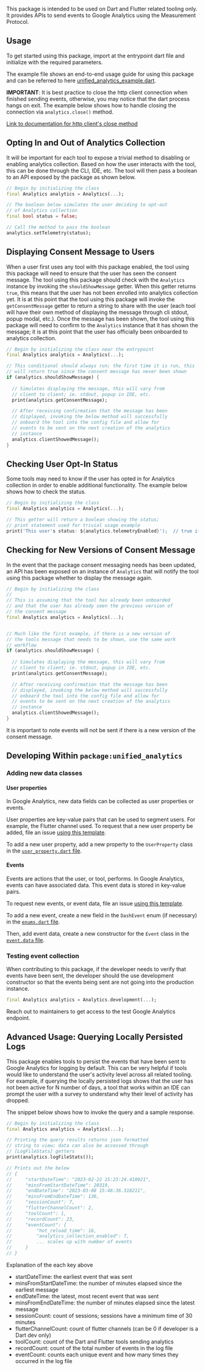 This package is intended to be used on Dart and Flutter related tooling only.
It provides APIs to send events to Google Analytics using the Measurement Protocol.

## Usage

To get started using this package, import at the entrypoint dart file and
initialize with the required parameters.

The example file shows an end-to-end usage guide for using this package and
can be referred to here [unified_analytics_example.dart](example/unified_analytics_example.dart).

**IMPORTANT**: It is best practice to close the http client connection when finished
sending events, otherwise, you may notice that the dart process hangs on exit. The example below
shows how to handle closing the connection via `analytics.close()` method.

[Link to documentation for http client's close method](https://pub.dev/documentation/http/latest/http/Client-class.html)


## Opting In and Out of Analytics Collection

It will be important for each tool to expose a trivial method to
disabling or enabling analytics collection. Based on how the user interacts
with the tool, this can be done through the CLI, IDE, etc. The tool will
then pass a boolean to an API exposed by the package as shown below.

```dart
// Begin by initializing the class
final Analytics analytics = Analytics(...);

// The boolean below simulates the user deciding to opt-out
// of Analytics collection
final bool status = false;

// Call the method to pass the boolean
analytics.setTelemetry(status);
```

## Displaying Consent Message to Users

When a user first uses any tool with this package enabled, the tool using
this package will need to ensure that the user has seen the consent message.
The tool using this package should check with the `Analytics` instance
by invoking the `shouldShowMessage` getter. When this getter returns
`true`, this means that the user has not been enrolled into analytics
collection yet. It is at this point that the tool using this package will
invoke the `getConsentMessage` getter to return a string to share with the
user (each tool will have their own method of displaying the message
through cli stdout, popup modal, etc.). Once the message has been shown,
the tool using this package will need to confirm to the `Analytics` instance
that it has shown the message; it is at this point that the user has
officially been onboarded to analytics collection.



```dart
// Begin by initializing the class near the entrypoint
final Analytics analytics = Analytics(...);

// This conditional should always run; the first time it is run, this
// will return true since the consent message has never been shown
if (analytics.shouldShowMessage) {
  
  // Simulates displaying the message, this will vary from
  // client to client; ie. stdout, popup in IDE, etc.
  print(analytics.getConsentMessage);

  // After receiving confirmation that the message has been
  // displayed, invoking the below method will successfully
  // onboard the tool into the config file and allow for
  // events to be sent on the next creation of the analytics
  // instance
  analytics.clientShowedMessage();
}
```

## Checking User Opt-In Status

Some tools may need to know if the user has opted in for Analytics
collection in order to enable additional functionality. The example below
shows how to check the status.

```dart
// Begin by initializing the class
final Analytics analytics = Analytics(...);

// This getter will return a boolean showing the status;
// print statement used for trivial usage example
print('This user's status: ${analytics.telemetryEnabled}');  // true if opted-in
```

## Checking for New Versions of Consent Message

In the event that the package consent messaging needs has been updated, an
API has been exposed on an instance of `Analytics` that will notify the tool
using this package whether to display the message again.

```dart
// Begin by initializing the class
//
// This is assuming that the tool has already been onboarded
// and that the user has already seen the previous version of
// the consent message
final Analytics analytics = Analytics(...);


// Much like the first example, if there is a new version of
// the tools message that needs to be shown, use the same work
// workflow
if (analytics.shouldShowMessage) {
  
  // Simulates displaying the message, this will vary from
  // client to client; ie. stdout, popup in IDE, etc.
  print(analytics.getConsentMessage);

  // After receiving confirmation that the message has been
  // displayed, invoking the below method will successfully
  // onboard the tool into the config file and allow for
  // events to be sent on the next creation of the analytics
  // instance
  analytics.clientShowedMessage();
}
```

It is important to note events will not be sent if there is a new version of
the consent message.

## Developing Within `package:unified_analytics`

### Adding new data classes

#### User properties
In Google Analytics, new data fields can be collected as user properties 
or events. 

User properties are key-value pairs that can be used to segment users. For example, 
the Flutter channel used. To request that a new user property 
be added, file an issue [using this template](https://github.com/dart-lang/tools/issues/new?template=unified_analytics_user_property.yml). 

To add a new user property, add a new property to the `UserProperty` class 
in the [`user_property.dart` file](./lib/src/user_property.dart). 

#### Events
Events are actions that the user, or tool, performs. In Google Analytics, 
events can have associated data. This event data is stored 
in key-value pairs. 

To request new events, or event data, file an issue 
[using this template](https://github.com/dart-lang/tools/issues/new?template=unified_analytics_event.yml).

To add a new event, create a new field in the `DashEvent` enum (if necessary) in
the [`enums.dart` file](./lib/src/enums.dart). 

Then, add event data, create a new constructor for the `Event` class 
in the [`event.data` file](./lib/src/event.dart).


### Testing event collection

When contributing to this package, if the developer needs to verify that
events have been sent, the developer should the use development constructor
so that the events being sent are not going into the production instance.

```dart
final Analytics analytics = Analytics.development(...);
```

Reach out to maintainers to get access to the test Google Analytics endpoint.

## Advanced Usage: Querying Locally Persisted Logs

This package enables  tools to persist the events that have been sent
to Google Analytics for logging by default. This can be very helpful if
tools would like to understand the user's activity level across all
related tooling. For example, if querying the locally persisted logs
shows that the user has not been active for N number of days, a tool that
works within an IDE can prompt the user with a survey to understand why their
level of activity has dropped.

The snippet below shows how to invoke the query and a sample response.

```dart
// Begin by initializing the class
final Analytics analytics = Analytics(...);

// Printing the query results returns json formatted
// string to view; data can also be accessed through
// [LogFileStats] getters
print(analytics.logFileStats());

// Prints out the below
// {
//     "startDateTime": "2023-02-22 15:23:24.410921",
//     "minsFromStartDateTime": 20319,
//     "endDateTime": "2023-03-08 15:46:36.318211",
//     "minsFromEndDateTime": 136,
//     "sessionCount": 7,
//     "flutterChannelCount": 2,
//     "toolCount": 1,
//     "recordCount": 23,
//     "eventCount": {
//         "hot_reload_time": 16,
//         "analytics_collection_enabled": 7,
//         ... scales up with number of events
//     }
// }
```

Explanation of the each key above

- startDateTime: the earliest event that was sent
- minsFromStartDateTime: the number of minutes elapsed since the earliest message
- endDateTime: the latest, most recent event that was sent
- minsFromEndDateTime: the number of minutes elapsed since the latest message
- sessionCount: count of sessions; sessions have a minimum time of 30 minutes
- flutterChannelCount: count of flutter channels (can be 0 if developer is a Dart dev only)
- toolCount: count of the Dart and Flutter tools sending analytics
- recordCount: count of the total number of events in the log file
- eventCount: counts each unique event and how many times they occurred in the log file